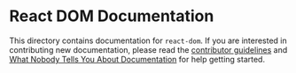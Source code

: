 # React DOM Documentation

This directory contains documentation for `react-dom`. If you are interested in contributing new documentation, please read the [contributor guidelines](../CONTRIBUTING.md) and [What Nobody Tells You About Documentation](https://documentation.divio.com) for help getting started.

